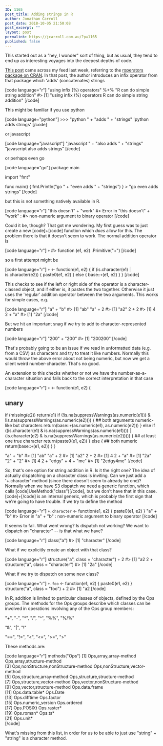 ```yaml
---
ID: 1165
post_title: Adding strings in R
author: Jonathan Carroll
post_date: 2018-10-05 21:50:08
post_excerpt: ""
layout: post
permalink: https://jcarroll.com.au/?p=1165
published: false
---
```

This started out as a "hey, I wonder" sort of thing, but as usual, they tend to end up as interesting voyages into the deepest depths of code.

<!--more-->

<a href="http://www.happylittlescripts.com/2018/09/make-your-r-code-nicer-with-roperators.html">This post</a> came across my feed last week, referring to the <a href="https://cran.r-project.org/package=roperators">roperators package on CRAN</a>. In that post, the author introduces an infix operator from that package which 'adds' (concatenates) strings

[code language="r"]
&quot;using infix (%) operators&quot; %+% &quot;R can do simple string addition&quot;
#&gt; [1] &quot;using infix (%) operators R can do simple string addition&quot;
[/code]

This might be familiar if you use python

[code language="python"]
&gt;&gt;&gt; &quot;python &quot; + &quot;adds &quot; + &quot;strings&quot;
'python adds strings'
[/code] 

or javascript

[code language="javascript"]
&quot;javascript &quot; + &quot;also adds &quot; + &quot;strings&quot;
&quot;javascript also adds strings&quot;
[/code] 

or perhaps even go

[code language="go"]
package main

import &quot;fmt&quot;

func main() {
  fmt.Println(&quot;go &quot; + &quot;even adds &quot; + &quot;strings&quot;)
}
&gt; &quot;go even adds strings&quot;
[/code]

but this is not something natively available in R. 

[code language="r"]
&quot;this doesn't&quot; + &quot;work&quot;
#&gt; Error in &quot;this doesn't&quot; + &quot;work&quot; : 
#&gt;  non-numeric argument to binary operator
[/code]

Could it be, though? That got me wondering. My first guess was to just create a new [code]+[/code] function which <i>does</i> allow for this. The problem there is that it doesn't seem to work. The normal addition operator is

[code language="r"]
`+`
#&gt; function (e1, e2)  .Primitive(&quot;+&quot;)
[/code]

so a first attempt might be

[code language="r"]
`+` &lt;- function(e1, e2) {
  if (is.character(e1) | is.character(e2)) {
    paste0(e1, e2)
  } else {
    base::`+`(e1, e2)
  }
}
[/code]

This checks to see if the left or right side of the operator is a character-classed object, and if either is, it pastes the two together. Otherwise it just uses the 'regular' addition operator between the two arguments. This works for simple cases, e.g.

[code language="r"]
&quot;a&quot; + &quot;b&quot;
#&gt; [1] &quot;ab&quot;
&quot;a&quot; + 2
#&gt; [1] &quot;a2&quot;
2 + 2
#&gt; [1] 4
2 + &quot;a&quot;
#&gt; [1] &quot;2a&quot;
[/code]

But we hit an important snag if we try to add to character-represented numbers

[code language="r"]
&quot;200&quot; + &quot;200&quot;
#&gt; [1] &quot;200200&quot;
[/code]

That's probably going to be an issue if we read in unformatted data (e.g. from a CSV) as characters and try to treat it like numbers. Normally this would throw the above error about not being numeric, but now we get a silent weird number-character. That's no good.

An extension to this checks whether or not we have the number-as-a-character situation and falls back to the correct interpretation in that case

[code language="r"]
`+` &lt;- function(e1, e2) {
  ## unary
  if (missing(e2)) return(e1)
  if (!is.na(suppressWarnings(as.numeric(e1))) &amp; !is.na(suppressWarnings(as.numeric(e2)))) {
    ## both arguments numeric-like but characters
    return(base::`+`(as.numeric(e1), as.numeric(e2)))
  } else if ((is.character(e1) &amp; is.na(suppressWarnings(as.numeric(e1)))) | 
             (is.character(e2) &amp; is.na(suppressWarnings(as.numeric(e2))))) {
    ## at least one true character 
    return(paste0(e1, e2))
  } else {
    ## both numeric
    return(base::`+`(e1, e2))
  }
}

&quot;a&quot; + &quot;b&quot;
#&gt; [1] &quot;ab&quot;
&quot;a&quot; + 2
#&gt; [1] &quot;a2&quot;
2 + 2
#&gt; [1] 4
2 + &quot;a&quot;
#&gt; [1] &quot;2a&quot;
&quot;2&quot; + &quot;2&quot;
#&gt; [1] 4
2 + &quot;edgy&quot; + 4 + &quot;me&quot;
#&gt; [1] &quot;2edgy4me&quot;
[/code]

So, that's one option for string addition in R. Is it the right one? The idea of actually dispatching on a character class is inviting. Can we just add a '+.character' method (since there doesn't seem to already be one)? Normally when we have S3 dispatch we need a generic function, which calls [code]UseMethod(&quot;class&quot;)[/code], but we don't have that in this case. [code]+[/code] is an internal generic, which is probably the first sign that we're going to have trouble. If we try to define the method

[code language="r"]
`+.character` &lt;- function(e1, e2) {
  paste0(e1, e2)
}
&quot;a&quot; + &quot;b&quot;
#&gt; Error in &quot;a&quot; + &quot;b&quot; : non-numeric argument to binary operator
[/code]

It seems to fail. What went wrong? Is dispatch not working? We want to dispatch on "character" -- is that what we have?

[code language="r"]
class(&quot;a&quot;)
#&gt; [1] &quot;character&quot;
[/code]

What if we explicitly create an object with that class?

[code language="r"]
structure(&quot;a&quot;, class = &quot;character&quot;) + 2
#&gt; [1] &quot;a2
2 + structure(&quot;a&quot;, class = &quot;character&quot;)
#&gt; [1] &quot;2a&quot;
[/code]

What if we try to dispatch on some new class?

[code language="r"]
`+.foo` &lt;- function(e1, e2) {
  paste0(e1, e2)
}
structure(&quot;a&quot;, class = &quot;foo&quot;) + 2
#&gt; [1] &quot;a2
[/code]


In R, addition is limited to particular classes of objects, defined by the Ops groups. The methods for the Ops groups describe which classes can be involved in operations involving any of the Ops group members:

"+", "-", "*", "/", "^", "%%", "%/%"

"&", "|", "!"

"==", "!=", "<", "<=", ">=", ">"

These methods are:

[code language="r"]
methods(&quot;Ops&quot;)
 [1] Ops,array,array-method               Ops,array,structure-method          
 [3] Ops,nonStructure,nonStructure-method Ops,nonStructure,vector-method      
 [5] Ops,structure,array-method           Ops,structure,structure-method      
 [7] Ops,structure,vector-method          Ops,vector,nonStructure-method      
 [9] Ops,vector,structure-method          Ops.data.frame                      
[11] Ops.data.table*                      Ops.Date                            
[13] Ops.difftime                         Ops.factor                          
[15] Ops.numeric_version                  Ops.ordered                         
[17] Ops.POSIXt                           Ops.raster*                         
[19] Ops.roman*                           Ops.ts*                             
[21] Ops.unit*   
[/code]

What's missing from this list, in order for us to be able to just use "string" + "string" is a character method.